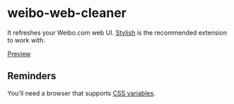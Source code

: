 # weibo-web-cleaner
It refreshes your Weibo.com web UI. [Stylish](https://userstyles.org/) is the recommended extension to work with.

[Preview](http://ww1.sinaimg.cn/large/d40c754fjw1ezzbis8egkj21kw0zkq9t.jpg)

## Reminders
You'll need a browser that supports [CSS variables](http://caniuse.com/css-variables).
